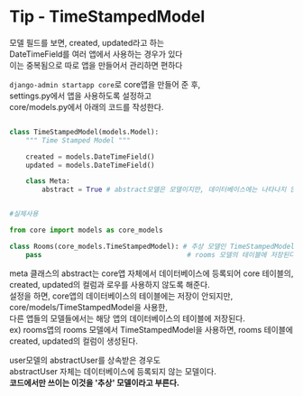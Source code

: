 # Tip - TimeStampedModel

모델 필드를 보면, created, updated라고 하는  
DateTimeField를 여러 앱에서 사용하는 경우가 있다  
이는 중복됨으로 따로 앱을 만들어서 관리하면 편하다

`django-admin startapp core`로 core앱을 만들어 준 후,  
settings.py에서 앱을 사용하도록 설정하고  
core/models.py에서 아래의 코드를 작성한다.

```python

class TimeStampedModel(models.Model):
    """ Time Stamped Model """

    created = models.DateTimeField()
    updated = models.DateTimeField()

    class Meta:
        abstract = True # abstract모델은 모델이지만, 데이터베이스에는 나타나지 않는 model이다. 대다수의 abstract model은 확장을 하려고 사용한다.

```

```python

#실제사용

from core import models as core_models

class Rooms(core_models.TimeStampedModel): # 추상 모델인 TimeStampedModel을 상속받았기 때문에 updated, created가
    pass                                    # rooms 모델의 테이블에 저장된다.

```

meta 클래스의 abstract는 core앱 자체에서 데이터베이스에 등록되어 core 테이블의, created, updated의 컬럼과 로우를 사용하지 않도록 해준다.  
설정을 하면, core앱의 데이터베이스의 테이블에는 저장이 안되지만, core/models/TimeStampedModel을 사용한,  
다른 앱들의 모델들에서는 해당 앱의 데이터베이스의 테이블에 저장된다.  
ex) rooms앱의 rooms 모델에서 TimeStampedModel을 사용하면, rooms 테이블에 created, updated의 컬럼이 생성된다.

user모델의 abstractUser를 상속받은 경우도  
abstractUser 자체는 데이터베이스에 등록되지 않는 모델이다.  
**코드에서만 쓰이는 이것을 '추상' 모델이라고 부른다.**
